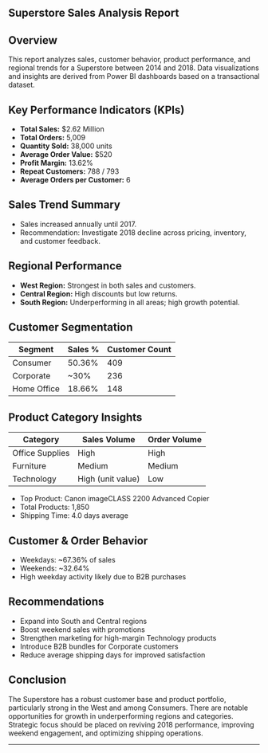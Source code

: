 ## Superstore Sales Analysis Report

## Overview

This report analyzes sales, customer behavior, product performance, and regional trends for a Superstore between 2014 and 2018. Data visualizations and insights are derived from Power BI dashboards based on a transactional dataset.

## Key Performance Indicators (KPIs)

- **Total Sales:** \$2.62 Million
- **Total Orders:** 5,009
- **Quantity Sold:** 38,000 units
- **Average Order Value:** \$520
- **Profit Margin:** 13.62%
- **Repeat Customers:** 788 / 793
- **Average Orders per Customer:** 6

## Sales Trend Summary

- Sales increased annually until 2017.
- Recommendation: Investigate 2018 decline across pricing, inventory, and customer feedback.

## Regional Performance

- **West Region:** Strongest in both sales and customers.
- **Central Region:** High discounts but low returns.
- **South Region:** Underperforming in all areas; high growth potential.

## Customer Segmentation

| Segment     | Sales % | Customer Count |
| ----------- | ------- | -------------- |
| Consumer    | 50.36%  | 409            |
| Corporate   | \~30%   | 236            |
| Home Office | 18.66%  | 148            |

## Product Category Insights

| Category        | Sales Volume      | Order Volume |
| --------------- | ----------------- | ------------ |
| Office Supplies | High              | High         |
| Furniture       | Medium            | Medium       |
| Technology      | High (unit value) | Low          |

- Top Product: Canon imageCLASS 2200 Advanced Copier
- Total Products: 1,850
- Shipping Time: 4.0 days average

## Customer & Order Behavior

- Weekdays: \~67.36% of sales
- Weekends: \~32.64%
- High weekday activity likely due to B2B purchases

## Recommendations

- Expand into South and Central regions
- Boost weekend sales with promotions
- Strengthen marketing for high-margin Technology products
- Introduce B2B bundles for Corporate customers
- Reduce average shipping days for improved satisfaction

## Conclusion

The Superstore has a robust customer base and product portfolio, particularly strong in the West and among Consumers. There are notable opportunities for growth in underperforming regions and categories. Strategic focus should be placed on reviving 2018 performance, improving weekend engagement, and optimizing shipping operations.

---
